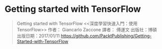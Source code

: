 # Getting started with TensorFlow
> Getting started with TensorFlow
> <<深度學習快速入門：使用TensorFlow>>
> 作者： Giancarlo Zaccone  譯者： 傅運文
> 出版社：博碩  出版日期：2017/01/11
> https://github.com/PacktPublishing/Getting-Started-with-TensorFlow
